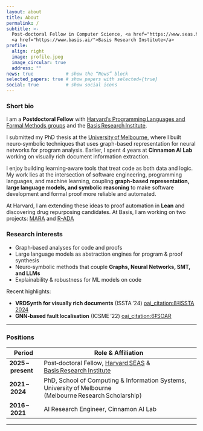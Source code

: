 ```yaml
---
layout: about
title: About
permalink: /
subtitle: >-
  Post‑doctoral Fellow in Computer Science, <a href="https://www.seas.harvard.edu/">Harvard SEAS</a> &nbsp;·&nbsp;
  <a href="https://www.basis.ai/">Basis Research Institute</a>
profile:
  align: right
  image: profile.jpeg
  image_circular: true
  address: ""
news: true            # show the “News” block
selected_papers: true # show papers with selected={true}
social: true          # show social icons
---
```


### Short bio  
I am a **Postdoctoral Fellow** with [Harvard’s Programming Languages and Formal Methods groups](https://pl.seas.harvard.edu/) and the [Basis Research Institute](https://www.basis.ai/about/).

I submitted my PhD thesis at the [University of Melbourne](https://cis.unimelb.edu.au/), where I built neuro‑symbolic techniques that uses graph-based representation for neural networks for program analysis. Earlier, I spent 4 years at **Cinnamon AI Lab** working on visually rich document information extraction.

I enjoy building learning‑aware tools that treat code as both data and logic. My work lies at the intersection of software engineering, programming languages, and machine learning, coupling **graph-based representation, large language models, and symbolic reasoning** to make software development and formal proof more reliable and automated.

At Harvard, I am extending these ideas to proof automation in **Lean** and discovering drug repurposing candidates.
At Basis, I am working on two projects: [MARA](https://www.basis.ai/blog/mara/) and [R-ADA](https://www.basis.ai/our-work/r-ada/)

### Research interests  
- Graph‑based analyses for code and proofs  
- Large language models as abstraction engines for program & proof synthesis  
- Neuro‑symbolic methods that couple **Graphs, Neural Networks, SMT, and LLMs**  
- Explainability & robustness for ML models on code  

Recent highlights:  
* **VRDSynth for visually rich documents** (ISSTA ’24) [oai_citation:8‡ISSTA 2024](https://2024.issta.org/details/issta-2024-papers/57/VRDSynth-Synthesizing-Programs-for-Multilingual-Visually-Rich-Document-Information-E)  
* **GNN‑based fault localisation** (ICSME ’22) [oai_citation:6‡SOAR](https://soarsmu.github.io/papers/2022/ICSME_FFL.pdf)  

---

### Positions  
| Period | Role & Affiliation |
|--------|-------------------|
| **2025 – present** | Post‑doctoral Fellow, [Harvard SEAS](https://namin.seas.harvard.edu/) & [Basis Research Institute](https://basis.ai/) |
| **2021 – 2024** | PhD, School of Computing & Information Systems, University of Melbourne (Melbourne Research Scholarship) |
| **2016 – 2021** | AI Research Engineer, Cinnamon AI Lab | 

---